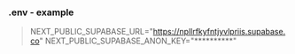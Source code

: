 ### .env - example
> NEXT_PUBLIC_SUPABASE_URL="https://npllrfkyfntjyvlpriis.supabase.co"
> NEXT_PUBLIC_SUPABASE_ANON_KEY="**********"
